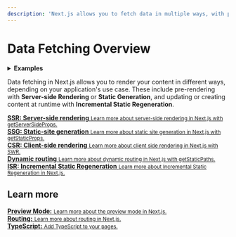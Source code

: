 ```yaml
---
description: 'Next.js allows you to fetch data in multiple ways, with pre-rendering, server-side rendering or static-site generation, and incremental static regeneration. Learn how to manage your application data in Next.js.'
---
```


# Data Fetching Overview

<details>
  <summary><b>Examples</b></summary>
  <ul>
    <li><a href="https://github.com/vercel/next.js/tree/canary/examples/cms-wordpress">WordPress Example</a> (<a href="https://next-blog-wordpress.vercel.app">Demo</a>)</li>
    <li><a href="https://github.com/vercel/next.js/tree/canary/examples/blog-starter">Blog Starter using markdown files</a> (<a href="https://next-blog-starter.vercel.app/">Demo</a>)</li>
    <li><a href="https://github.com/vercel/next.js/tree/canary/examples/cms-datocms">DatoCMS Example</a> (<a href="https://next-blog-datocms.vercel.app/">Demo</a>)</li>
    <li><a href="https://github.com/vercel/next.js/tree/canary/examples/cms-takeshape">TakeShape Example</a> (<a href="https://next-blog-takeshape.vercel.app/">Demo</a>)</li>
    <li><a href="https://github.com/vercel/next.js/tree/canary/examples/cms-sanity">Sanity Example</a> (<a href="https://next-blog-sanity.vercel.app/">Demo</a>)</li>
    <li><a href="https://github.com/vercel/next.js/tree/canary/examples/cms-prismic">Prismic Example</a> (<a href="https://next-blog-prismic.vercel.app/">Demo</a>)</li>
    <li><a href="https://github.com/vercel/next.js/tree/canary/examples/cms-contentful">Contentful Example</a> (<a href="https://next-blog-contentful.vercel.app/">Demo</a>)</li>
    <li><a href="https://github.com/vercel/next.js/tree/canary/examples/cms-strapi">Strapi Example</a> (<a href="https://next-blog-strapi.vercel.app/">Demo</a>)</li>
    <li><a href="https://github.com/vercel/next.js/tree/canary/examples/cms-prepr">Prepr Example</a> (<a href="https://next-blog-prepr.vercel.app/">Demo</a>)</li>
    <li><a href="https://github.com/vercel/next.js/tree/canary/examples/cms-agilitycms">Agility CMS Example</a> (<a href="https://next-blog-agilitycms.vercel.app/">Demo</a>)</li>
    <li><a href="https://github.com/vercel/next.js/tree/canary/examples/cms-cosmic">Cosmic Example</a> (<a href="https://next-blog-cosmic.vercel.app/">Demo</a>)</li>
    <li><a href="https://github.com/vercel/next.js/tree/canary/examples/cms-buttercms">ButterCMS Example</a> (<a href="https://next-blog-buttercms.vercel.app/">Demo</a>)</li>
    <li><a href="https://github.com/vercel/next.js/tree/canary/examples/cms-storyblok">Storyblok Example</a> (<a href="https://next-blog-storyblok.vercel.app/">Demo</a>)</li>
    <li><a href="https://github.com/vercel/next.js/tree/canary/examples/cms-graphcms">GraphCMS Example</a> (<a href="https://next-blog-graphcms.vercel.app/">Demo</a>)</li>
    <li><a href="https://github.com/vercel/next.js/tree/canary/examples/cms-kontent">Kontent Example</a> (<a href="https://next-blog-kontent.vercel.app/">Demo</a>)</li>
    <li><a href="https://static-tweet.vercel.app/">Static Tweet Demo</a></li>
    <li><a href="https://github.com/vercel/next.js/tree/canary/examples/cms-enterspeed">Enterspeed Example</a> (<a href="https://next-blog-demo.enterspeed.com/">Demo</a>)</li>
  </ul>
</details>

Data fetching in Next.js allows you to render your content in different ways, depending on your application's use case. These include pre-rendering with **Server-side Rendering** or **Static Generation**, and updating or creating content at runtime with **Incremental Static Regeneration**.

<div class="card">
  <a href="/docs/basic-features/data-fetching/get-server-side-props.md">
    <b>SSR: Server-side rendering</b>
    <small>Learn more about server-side rendering in Next.js with getServerSideProps.</small>
  </a>
</div>

<div class="card">
  <a href="/docs/basic-features/data-fetching/get-static-props.md">
    <b>SSG: Static-site generation</b>
    <small>Learn more about static site generation in Next.js with getStaticProps.</small>
  </a>
</div>

<div class="card">
  <a href="/docs/basic-features/data-fetching/client-side.md">
    <b>CSR: Client-side rendering</b>
    <small>Learn more about client side rendering in Next.js with SWR.</small>
  </a>
</div>

<div class="card">
  <a href="/docs/basic-features/data-fetching/get-static-paths.md">
    <b>Dynamic routing</b>
    <small>Learn more about dynamic routing in Next.js with getStaticPaths.</small>
  </a>
</div>

<div class="card">
  <a href="/docs/basic-features/data-fetching/incremental-static-regeneration.md">
    <b>ISR: Incremental Static Regeneration</b>
    <small>Learn more about Incremental Static Regeneration in Next.js.</small>
  </a>
</div>

## Learn more

<div class="card">
  <a href="/docs/advanced-features/preview-mode.md">
    <b>Preview Mode:</b>
    <small>Learn more about the preview mode in Next.js.</small>
  </a>
</div>

<div class="card">
  <a href="/docs/routing/introduction.md">
    <b>Routing:</b>
    <small>Learn more about routing in Next.js.</small>
  </a>
</div>

<div class="card">
  <a href="/docs/basic-features/typescript.md#pages">
    <b>TypeScript:</b>
    <small>Add TypeScript to your pages.</small>
  </a>
</div>
